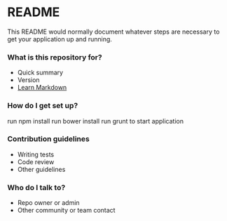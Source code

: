 # README #

This README would normally document whatever steps are necessary to get your application up and running.

### What is this repository for? ###

* Quick summary
* Version
* [Learn Markdown](https://bitbucket.org/tutorials/markdowndemo)

### How do I get set up? ###

run npm install
run bower install
run grunt to start application

### Contribution guidelines ###

* Writing tests
* Code review
* Other guidelines

### Who do I talk to? ###

* Repo owner or admin
* Other community or team contact